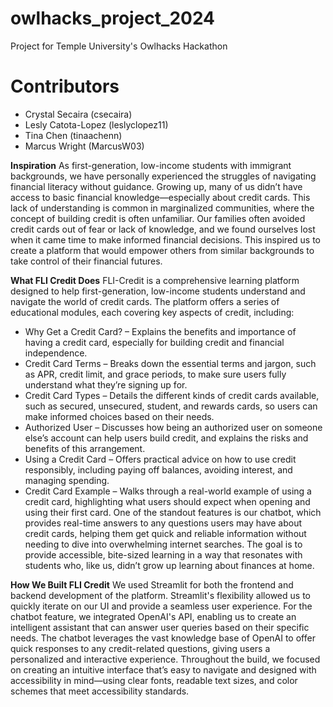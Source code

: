 # owlhacks_project_2024
Project for Temple University's Owlhacks Hackathon

# Contributors
- Crystal Secaira (csecaira)
- Lesly Catota-Lopez (leslyclopez11)
- Tina Chen (tinaachenn)
- Marcus Wright (MarcusW03)

**Inspiration**
As first-generation, low-income students with immigrant backgrounds, we have personally experienced the struggles of navigating financial literacy without guidance. Growing up, many of us didn’t have access to basic financial knowledge—especially about credit cards. This lack of understanding is common in marginalized communities, where the concept of building credit is often unfamiliar. Our families often avoided credit cards out of fear or lack of knowledge, and we found ourselves lost when it came time to make informed financial decisions. This inspired us to create a platform that would empower others from similar backgrounds to take control of their financial futures.

**What FLI Credit Does**
FLI-Credit is a comprehensive learning platform designed to help first-generation, low-income students understand and navigate the world of credit cards. The platform offers a series of educational modules, each covering key aspects of credit, including:
- Why Get a Credit Card? – Explains the benefits and importance of having a credit card, especially for building credit and financial independence.
- Credit Card Terms – Breaks down the essential terms and jargon, such as APR, credit limit, and grace periods, to make sure users fully understand what they’re signing up for.
- Credit Card Types – Details the different kinds of credit cards available, such as secured, unsecured, student, and rewards cards, so users can make informed choices based on their needs.
- Authorized User – Discusses how being an authorized user on someone else’s account can help users build credit, and explains the risks and benefits of this arrangement.
- Using a Credit Card – Offers practical advice on how to use credit responsibly, including paying off balances, avoiding interest, and managing spending.
- Credit Card Example – Walks through a real-world example of using a credit card, highlighting what users should expect when opening and using their first card.
One of the standout features is our chatbot, which provides real-time answers to any questions users may have about credit cards, helping them get quick and reliable information without needing to dive into overwhelming internet searches. The goal is to provide accessible, bite-sized learning in a way that resonates with students who, like us, didn’t grow up learning about finances at home.

**How We Built FLI Credit**
We used Streamlit for both the frontend and backend development of the platform. Streamlit's flexibility allowed us to quickly iterate on our UI and provide a seamless user experience. For the chatbot feature, we integrated OpenAI's API, enabling us to create an intelligent assistant that can answer user queries based on their specific needs. The chatbot leverages the vast knowledge base of OpenAI to offer quick responses to any credit-related questions, giving users a personalized and interactive experience. Throughout the build, we focused on creating an intuitive interface that’s easy to navigate and designed with accessibility in mind—using clear fonts, readable text sizes, and color schemes that meet accessibility standards.
